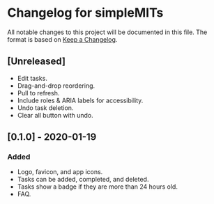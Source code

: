 # Changelog for simpleMITs

All notable changes to this project will be documented in this file. The format is based on [Keep a Changelog](https://keepachangelog.com/en/1.0.0/).

## [Unreleased]
- Edit tasks.
- Drag-and-drop reordering.
- Pull to refresh.
- Include roles & ARIA labels for accessibility.
- Undo task deletion.
- Clear all button with undo.

## [0.1.0] - 2020-01-19

### Added
- Logo, favicon, and app icons.
- Tasks can be added, completed, and deleted.
- Tasks show a badge if they are more than 24 hours old.
- FAQ.
